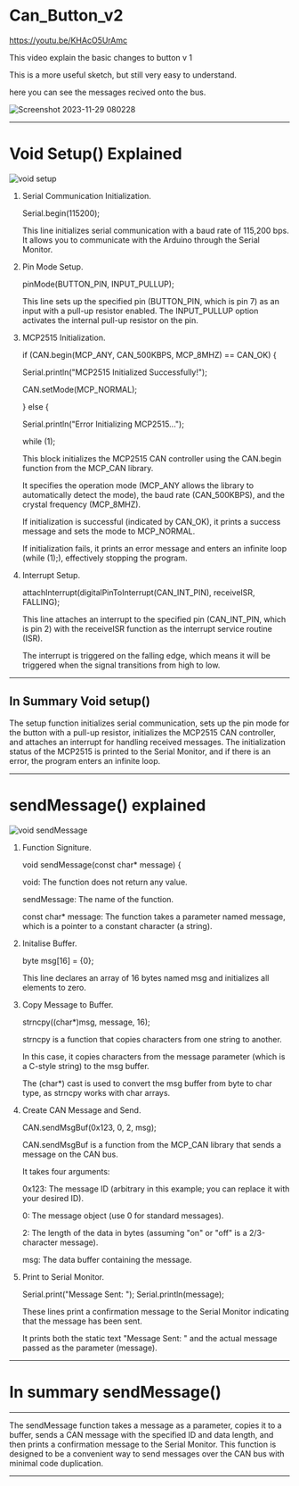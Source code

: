 # Can_Button_v2

https://youtu.be/KHAcO5UrAmc

This video explain the basic changes to button v 1

This is a more useful sketch, but still very easy to understand.

here you can see the messages recived onto the bus.

![Screenshot 2023-11-29 080228](https://github.com/johnmholmes/YouTube-Can-Arduino-Nano/assets/60571002/b5f4a5b8-4aae-4bd9-b805-1b2862eb96a6)

----

# Void Setup() Explained

![void setup](https://github.com/johnmholmes/YouTube-Can-Arduino-Nano/assets/60571002/65135323-77c3-48f6-819b-0c4a34e86adb)

1. Serial Communication Initialization.

   Serial.begin(115200);

   This line initializes serial communication with a baud rate of 115,200 bps. It allows you to communicate with the Arduino through the Serial Monitor.

2. Pin Mode Setup.

   pinMode(BUTTON_PIN, INPUT_PULLUP);

   This line sets up the specified pin (BUTTON_PIN, which is pin 7) as an input with a pull-up resistor enabled. The INPUT_PULLUP option activates the internal pull-up resistor on the pin.

3. MCP2515 Initialization.

   if (CAN.begin(MCP_ANY, CAN_500KBPS, MCP_8MHZ) == CAN_OK) {
   
   Serial.println("MCP2515 Initialized Successfully!");

   CAN.setMode(MCP_NORMAL);

   } else {

   Serial.println("Error Initializing MCP2515...");
 
   while (1);

   This block initializes the MCP2515 CAN controller using the CAN.begin function from the MCP_CAN library.

   It specifies the operation mode (MCP_ANY allows the library to automatically detect the mode), the baud rate (CAN_500KBPS), and the crystal frequency (MCP_8MHZ).

   If initialization is successful (indicated by CAN_OK), it prints a success message and sets the mode to MCP_NORMAL.

   If initialization fails, it prints an error message and enters an infinite loop (while (1);), effectively stopping the program.

4. Interrupt Setup.

   attachInterrupt(digitalPinToInterrupt(CAN_INT_PIN), receiveISR, FALLING);

   This line attaches an interrupt to the specified pin (CAN_INT_PIN, which is pin 2) with the receiveISR function as the interrupt service routine (ISR).

   The interrupt is triggered on the falling edge, which means it will be triggered when the signal transitions from high to low.

----
In Summary Void setup()
----

The setup function initializes serial communication, sets up the pin mode for the button with a pull-up resistor, initializes the MCP2515 CAN controller, and attaches an interrupt for handling received messages. The initialization status of the MCP2515 is printed to the Serial Monitor, and if there is an error, the program enters an infinite loop.

----


# sendMessage() explained

![void sendMessage](https://github.com/johnmholmes/YouTube-Can-Arduino-Nano/assets/60571002/64575530-bc20-4942-8d3f-54a77cdd3f8b)

1. Function Signiture.

   void sendMessage(const char* message) {

   void: The function does not return any value.

   sendMessage: The name of the function.

   const char* message: The function takes a parameter named message, which is a pointer to a constant character (a string).

2. Initalise Buffer.

   byte msg[16] = {0};

   This line declares an array of 16 bytes named msg and initializes all elements to zero.

3. Copy Message to Buffer.

   strncpy((char*)msg, message, 16);

   strncpy is a function that copies characters from one string to another.

   In this case, it copies characters from the message parameter (which is a C-style string) to the msg buffer.

   The (char*) cast is used to convert the msg buffer from byte to char type, as strncpy works with char arrays.

4. Create CAN Message and Send.

   CAN.sendMsgBuf(0x123, 0, 2, msg);

   CAN.sendMsgBuf is a function from the MCP_CAN library that sends a message on the CAN bus.

   It takes four arguments:

   0x123: The message ID (arbitrary in this example; you can replace it with your desired ID).

   0: The message object (use 0 for standard messages).

   2: The length of the data in bytes (assuming "on" or "off" is a 2/3-character message).

   msg: The data buffer containing the message.

5. Print to Serial Monitor.

   Serial.print("Message Sent: ");
   Serial.println(message);

   These lines print a confirmation message to the Serial Monitor indicating that the message has been sent.

   It prints both the static text "Message Sent: " and the actual message passed as the parameter (message).
----
# In summary sendMessage()
----
The sendMessage function takes a message as a parameter, copies it to a buffer, sends a CAN message with the specified ID and data length, and then prints a confirmation message to the Serial Monitor. This function is designed to be a convenient way to send messages over the CAN bus with minimal code duplication.

----
   
